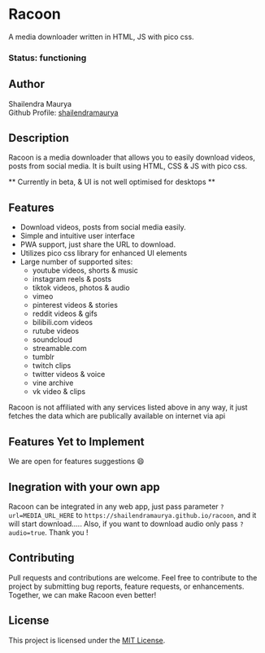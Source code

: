 # Racoon

A media downloader written in HTML, JS with pico css.

### Status: functioning

## Author

Shailendra Maurya  
Github Profile: [shailendramaurya](https://github.com/shailendramaurya)

## Description

Racoon is a media downloader that allows you to easily download videos, posts from social media. It is built using HTML, CSS & JS with pico css.

** Currently in beta, & UI is not well optimised for desktops **


## Features

- Download videos, posts from social media easily.
- Simple and intuitive user interface
- PWA support, just share the URL to download.
- Utilizes pico css library for enhanced UI elements
- Large number of supported sites:
  - youtube videos, shorts & music
  - instagram reels & posts
  - tiktok videos, photos & audio
  - vimeo
  - pinterest videos & stories
  - reddit videos & gifs
  - bilibili.com videos
  - rutube videos
  - soundcloud
  - streamable.com
  - tumblr
  - twitch clips
  - twitter videos & voice
  - vine archive
  - vk video & clips

Racoon is not affiliated with any services listed above in any way, it just fetches the data which are publically available on internet via api

## Features Yet to Implement
 
 We are open for features suggestions 😄
 
## Inegration with your own app

 Racoon can be integrated in any web app, just pass parameter ```?url=MEDIA_URL_HERE``` to ```https://shailendramaurya.github.io/racoon```, and it will start download..... Also, if you want to download audio only pass ```?audio=true```. Thank you !

## Contributing

Pull requests and contributions are welcome. Feel free to contribute to the project by submitting bug reports, feature requests, or enhancements. Together, we can make Racoon even better!

## License

This project is licensed under the [MIT License](LICENSE).
